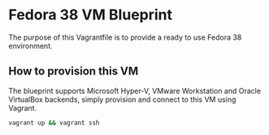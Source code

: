 # Fedora 38 VM Blueprint

The purpose of this Vagrantfile is to provide a ready to use Fedora 38 environment.

## How to provision this VM

The blueprint supports Microsoft Hyper-V, VMware Workstation and Oracle VirtualBox backends, simply provision and connect to this VM using Vagrant.

```bash
vagrant up && vagrant ssh
```
